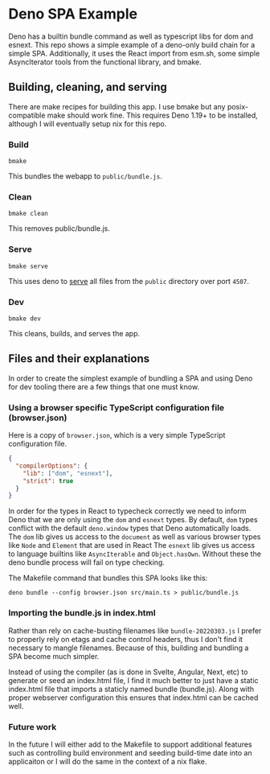 # Deno SPA Example

Deno has a builtin bundle command as well as typescript libs for dom and esnext.
This repo shows a simple example of a deno-only build chain for a simple SPA.
Additionally, it uses the React import from esm.sh, some simple AsyncIterator
tools from the functional library, and bmake.

## Building, cleaning, and serving

There are make recipes for building this app. I use bmake but any
posix-compatible make should work fine. This requires Deno 1.19+ to be
installed, although I will eventually setup nix for this repo.

### Build

```bmake```

This bundles the webapp to `public/bundle.js`.

### Clean

```bmake clean```

This removes public/bundle.js.

### Serve

```bmake serve```

This uses deno to [serve](http://localhost:4507) all files from the `public`
directory over port `4507`.

### Dev

```bmake dev```

This cleans, builds, and serves the app.


## Files and their explanations

In order to create the simplest example of bundling a SPA and using Deno for dev
tooling there are a few things that one must know.

### Using a browser specific TypeScript configuration file (browser.json)

Here is a copy of `browser.json`, which is a very simple TypeScript
configuration file.

```json
{
  "compilerOptions": {
    "lib": ["dom", "esnext"],
    "strict": true
  }
}
```

In order for the types in React to typecheck correctly we need to inform Deno
that we are only using the `dom` and `esnext` types. By default, `dom` types
conflict with the default `deno.window` types that Deno automatically loads.
The `dom` lib gives us access to the `document` as well as various browser types
like `Node` and `Element` that are used in React The `esnext` lib gives us
access to language builtins like `AsyncIterable` and `Object.hasOwn`. Without
these the deno bundle process will fail on type checking.

The Makefile command that bundles this SPA looks like this:

```deno bundle --config browser.json src/main.ts > public/bundle.js```

### Importing the bundle.js in index.html

Rather than rely on cache-busting filenames like `bundle-20220303.js` I prefer
to properly rely on etags and cache control headers, thus I don't find it
necessary to mangle filenames. Because of this, building and bundling a SPA
become much simpler.

Instead of using the compiler (as is done in Svelte, Angular, Next, etc) to
generate or seed an index.html file, I find it much better to just have a static
index.html file that imports a staticly named bundle (bundle.js). Along with
proper webserver configuration this ensures that index.html can be cached well.


### Future work

In the future I will either add to the Makefile to support additional features
such as controlling build environment and seeding build-time date into an
applicaiton or I will do the same in the context of a nix flake.
